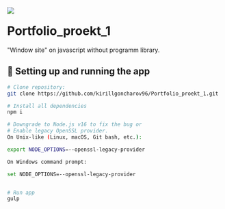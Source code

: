 <img align="left" src="bg.png" atl="preview"/>

# Portfolio_proekt_1
"Window site" on javascript without programm library. 

## 🔌 Setting up and running the app

```bash
# Clone repository:
git clone https://github.com/kirillgoncharov96/Portfolio_proekt_1.git

# Install all dependencies
npm i

# Downgrade to Node.js v16 to fix the bug or
# Enable legacy OpenSSL provider.
On Unix-like (Linux, macOS, Git bash, etc.):

export NODE_OPTIONS=--openssl-legacy-provider

On Windows command prompt:

set NODE_OPTIONS=--openssl-legacy-provider


# Run app
gulp
```

